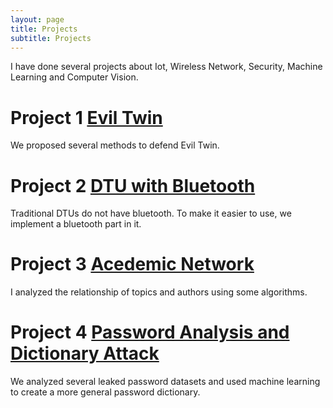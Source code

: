 ```yaml
---
layout: page
title: Projects
subtitle: Projects
---
```


I have done several projects about Iot, Wireless Network, Security, Machine Learning and Computer Vision.

# Project 1 [Evil Twin](https://wenwen0319.github.io/eviltwin/)

We proposed several methods to defend Evil Twin.

# Project 2 [DTU with Bluetooth](https://wenwen0319.github.io/dtu/)

Traditional DTUs do not have bluetooth. To make it easier to use, we implement a bluetooth part in it.

# Project 3 [Acedemic Network](https://wenwen0319.github.io/acenet/)

I analyzed the relationship of topics and authors using some algorithms.

# Project 4 [Password Analysis and Dictionary Attack](https://wenwen0319.github.io/GENPass/)

We analyzed several leaked password datasets and used machine learning to create a more general password dictionary.
